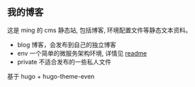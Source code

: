 ## 我的博客

这是 ming 的 cms 静态站, 包括博客,  环境配置文件等静态文本资料。

- blog 博客，会发布到自己的独立博客
- env 一个简单的微服务架构环境, 详情见 [readme](env/READEME.md)
- private 不适合发布的一些私人文件

基于 hugo + hugo-theme-even
